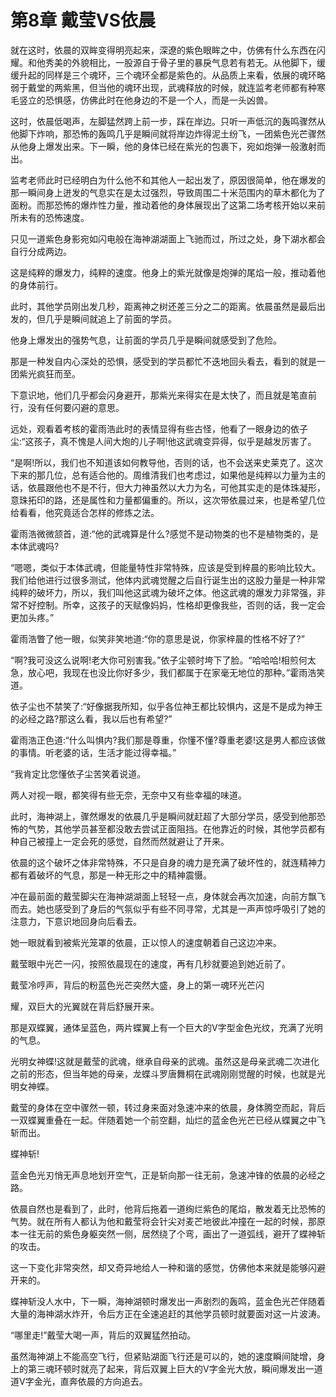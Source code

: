 # 第8章 戴莹VS依晨

就在这时，依晨的双眸变得明亮起来，深遼的紫色眼眸之中，仿佛有什么东西在闪耀。和他秀美的外貌相比，一股源自于骨子里的暴戾气息若有若无。从他脚下，缓缓升起的同样是三个魂环，三个魂环全都是紫色的。从品质上来看，依展的魂环略弱于戴堂的两紫黑，但当他的魂环出现，武魂释放的时候，就连监考老师都有种寒毛竖立的恐惧感，仿佛此时在他身边的不是一个人，而是一头凶兽。

这时，依晨低喝声，左脚猛然跨上前一步，踩在岸边。只听一声低沉的轰鸣骤然从他脚下炸响，那恐怖的轰鸣几乎是瞬间就将岸边炸得泥土纷飞，一团紫色光芒骤然从他身上爆发出来。下一瞬，他的身体已经在紫光的包裹下，宛如炮弹一般激射而出。

监考老师此时已经明白为什么他不和其他人一起出发了，原因很简单，他在爆发的那一瞬间身上迸发的气息实在是太过强烈，导致周围二十米范围内的草木都化为了面粉。而那恐怖的爆炸性力量，推动着他的身体展现出了这第二场考核开始以来前所未有的恐怖速度。

只见一道紫色身影宛如闪电般在海神湖湖面上飞驰而过，所过之处，身下湖水都会自行分成两边。

这是纯粹的爆发力，纯粹的速度。他身上的紫光就像是炮弹的尾焰一般，推动着他的身体前行。

此时，其他学员刚出发几秒，距离神之树还差三分之二的距离。依晨虽然是最后出发的，但几乎是瞬间就追上了前面的学员。

他身上爆发出的强势气息，让前面的学员几乎是瞬间就感受到了危险。

那是一种发自内心深处的恐惧，感受到的学员都忙不迭地回头看去，看到的就是一团紫光疯狂而至。

下意识地，他们几乎都会闪身避开，那紫光来得实在是太快了，而且就是笔直前行，没有任何要闪避的意思。

远处，观看着考核的霍雨浩此时的表情显得有些古怪，他看了一眼身边的依子尘:“这孩子，真不愧是人间大炮的儿子啊!他这武魂变异得，似乎是越发厉害了。

“是啊!所以，我们也不知道该如何教导他，否则的话，也不会送来史莱克了。这次下来的那几位，总有适合他的。周维清我们也考虑过，如果他是纯粹以力量为主的话，依晨跟他也不是不行，但大力神虽然以大力为名，可他其实走的是体珠凝形，意珠拓印的路，还是属性和力量都偏重的。所以，这次带依晨过来，也是希望几位给看看，他究竟适合怎样的修炼之法。

霍雨浩微微颔首，道:“他的武魂算是什么?感觉不是动物类的也不是植物类的，是本体武魂吗?

“嗯嗯，类似于本体武魂，但能量特性非常特殊，应该是受到梓晨的影响比较大。我们给他进行过很多测试，他体内武魂觉醒之后自行诞生出的这股力量是一种非常纯粹的破坏力，所以，我们叫他这武魂为破坏之体。他这武魂的爆发力非常强，非常不好控制。所幸，这孩子的天赋像妈妈，性格却更像我些，否则的话，我一定会更加头疼。”

霍雨浩瞥了他一眼，似笑非笑地道:“你的意思是说，你家梓晨的性格不好了?”

“啊?我可没这么说啊!老大你可别害我。”依子尘顿时垮下了脸。“哈哈哈!相煎何太急，放心吧，我现在也没比你好多少，我们都属于在家毫无地位的那种。”霍雨浩笑道。

依子尘也不禁笑了:“好像据我所知，似乎各位神王都比较惧内，这是不是成为神王的必经之路?那这么看，我以后也有希望?”

霍雨浩正色道:“什么叫惧内?我们那是尊重，你懂不懂?尊重老婆!这是男人都应该做的事情。听老婆的话，生活才能过得幸福。”

“我肯定比您懂依子尘苦笑着说道。

两人对视一眼，都笑得有些无奈，无奈中又有些幸福的味道。

此时，海神湖上，骤然爆发的依晨几乎是瞬间就赶超了大部分学员，感受到他那恐怖的气势，其他学员甚至都没敢去尝试正面阻挡。在他靠近的时候，其他学员都有种自己被撞上一定会死的感觉，自然而然就避让了开来。

依晨的这个破坏之体非常特殊，不只是自身的魂力是充满了破坏性的，就连精神力都有着破坏的气息，那是一种无形之中的精神震慑。

冲在最前面的戴莹脚尖在海神湖湖面上轻轻一点，身体就会再次加速，向前方飘飞而去。她也感受到了身后的气氛似乎有些不同寻常，尤其是一声声惊呼吸引了她的注意力，下意识地回身向后看去。

她一眼就看到被紫光笼罩的依晨，正以惊人的速度朝着自己这边冲来。

戴莹眼中光芒一闪，按照依晨现在的速度，再有几秒就要追到她近前了。

戴莹冷哼声，背后的粉蓝色光芒突然大盛，身上的第一魂环光芒闪

耀，双巨大的光翼就在背后舒展开来。

那是双蝶翼，通体呈蓝色，两片蝶翼上有一个巨大的V字型金色光纹，充满了光明的气息。

光明女神蝶!这就是戴莹的武魂，继承自母亲的武魂。虽然这是母亲武魂二次进化之前的形态，但当年她的母亲，龙蝶斗罗唐舞桐在武魂刚刚觉醒的时候，也就是光明女神蝶。

戴莹的身体在空中骤然一顿，转过身来面对急速冲来的依晨，身体腾空而起，背后一双蝶翼重叠在一起。伴随着她一个前空翻，灿烂的蓝金色光芒已经从蝶翼之中飞斩而出。

蝶神斩!

蓝金色光刃悄无声息地划开空气，正是斩向那一往无前，急速冲锋的依晨的必经之路。

依晨自然也是看到了，此时，他背后拖着一道绚烂紫色的尾焰，散发着无比恐怖的气势。就在所有人都认为他和戴莹将会针尖对麦芒地彼此冲撞在一起的时候，那原本一往无前的紫色身躯突然一侧，居然绕了个弯，画出了一道弧线，避开了蝶神斩的攻击。

这一下变化非常突然，却又奇异地给人一种和谐的感觉，仿佛他本来就是能够闪避开来的。

蝶神斩没人水中，下一瞬，海神湖顿时爆发出一声剧烈的轰鸣，蓝金色光芒伴随着大量的海神湖水炸开，令后方正在全速追赶的其他学员顿时就要面对这一片波涛。

“哪里走!”戴莹大喝一声，背后的双翼猛然拍动。

虽然海神湖上不能高空飞行，但紧贴湖面飞行还是可以的，她的速度瞬间陡增，身上的第三魂环顿时就亮了起来，背后双翼上巨大的V字金光大放，瞬间爆发出一道道V字金光，直奔依晨的方向追去。
